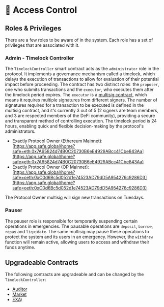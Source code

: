 # 🔑 Access Control

## Roles & Privileges

There are a few roles to be aware of in the system. Each role has a set of privileges that are associated with it.

### Admin - Timelock Controller

The `TimelockController` smart contract acts as the `administrator` role in the protocol. It implements a governance mechanism called a timelock, which delays the execution of transactions to allow for evaluation of their potential impact before proceeding. The contract has two distinct roles: the `proposer`, one who submits transactions and the `executor`, who executes them after the timelock period expires. The `executor` is a [multisig contract](https://app.safe.global/home?safe=oeth:0xC0d6Bc5d052d1e74523AD79dD5A954276c9286D3), which means it requires multiple signatures from different signers. The number of signatures required for a transaction to be executed is defined in the multisig contract, and it's currently 3 out of 5 (2 signers are team members, and 3 are respected members of the DeFi community), providing a secure and transparent method of controlling execution. The timelock period is 24 hours, enabling quick and flexible decision-making by the protocol's administrators.&#x20;

* Exactly Protocol Owner (Ethereum Mainnet): \
  [https://app.safe.global/home?safe=eth:0x7A65824d74B0C20730B6eE4929ABcc41Cbe843Aa](https://app.safe.global/home?safe=eth:0x7A65824d74B0C20730B6eE4929ABcc41Cbe843Aa)
* Exactly Protocol Owner (OP Mainnet): \
  [https://app.safe.global/home?safe=oeth:0xC0d6Bc5d052d1e74523AD79dD5A954276c9286D3](https://app.safe.global/home?safe=oeth:0xC0d6Bc5d052d1e74523AD79dD5A954276c9286D3)

The Protocol Owner multisig will sign new transactions on Tuesdays.

### Pauser

The pauser role is responsible for temporarily suspending certain operations in emergencies. The pausable operations are `deposit`, `borrow`, `repay` and `liquidate`. The same multisig may pause these operations to protect the system and its users in an emergency. However, the `withdraw` function will remain active, allowing users to access and withdraw their funds anytime.

## Upgradeable Contracts

The following contracts are upgradeable and can be changed by the `TimelockController`:

* [Auditor](../guides/protocol/auditor.md)
* [Market](../guides/protocol/market/)
* [EXA](https://docs.exact.ly/guides/exactly-token-exa)\
